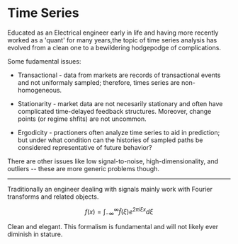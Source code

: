 <!--
.. title: Time series
.. slug: Time series
.. date: 2019-02-04 19:34:54 UTC
.. tags: 
.. category: 
.. link: 
.. description: 
.. type: text
.. has_math: True
-->

# Time Series

Educated as an Electrical engineer early in life and having more recently worked as a 'quant' for many years,the topic of time series analysis has evolved from a clean one to a bewildering hodgepodge of complications.

Some fudamental issues:

 + Transactional - data from markets are records of transactional events and not uniformaly sampled; therefore, times series are non-homogeneous.
 
 + Stationarity - market data are not necesarily stationary and often have complicated time-delayed feedback structures. Moreover, change points (or regime shfits) are not uncommon.

 + Ergodicity - practioners often analyze time series to aid in prediction; but under what condition can the histories of sampled paths be considered representative of future behavior?

 There are other issues like low signal-to-noise, high-dimensionality, and outliers -- these are more generic problems though.

---

Traditionally an engineer dealing with signals mainly work with Fourier transforms and related objects.

$$
f(x) = \int_{-\infty}^{\infty} \hat f(\xi) e^{2 \pi i \xi x} d\xi 
$$

Clean and elegant. This formalism is fundamental and will not likely ever diminish in stature.


